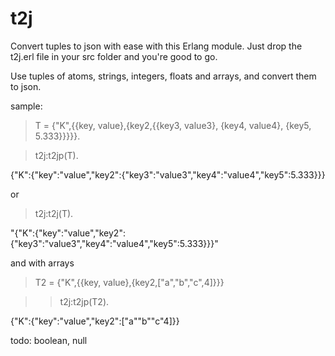 # t2j
Convert tuples to json with ease with this Erlang module. 
Just drop the t2j.erl file in your src folder and you're good to go.

Use tuples of atoms, strings, integers, floats and arrays, and convert them to json. 

sample: 
>T = {"K",{{key, value},{key2,{{key3, value3}, {key4, value4}, {key5, 5.333}}}}}.

>t2j:t2jp(T).

{"K":{"key":"value","key2":{"key3":"value3","key4":"value4","key5":5.333}}}

or

>t2j:t2j(T).

"{\"K\":{\"key\":\"value\",\"key2\":{\"key3\":\"value3\",\"key4\":\"value4\",\"key5\":5.333}}}"

and with arrays

>T2 = {"K",{{key, value},{key2,["a","b","c",4]}}}

>>t2j:t2jp(T2).

{"K":{"key":"value","key2":["a""b""c"4]}}


todo: boolean, null
